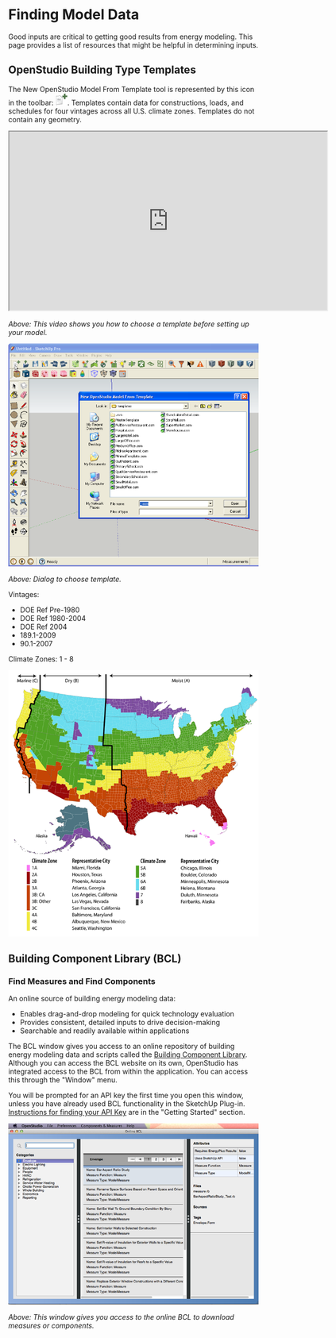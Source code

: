 <h1>Finding Model Data</h1>
Good inputs are critical to getting good results from energy modeling. This page provides a list of resources that might be helpful in determining inputs.

## OpenStudio Building Type Templates
The New OpenStudio Model From Template tool is represented by this icon in the toolbar: ![New OpenStudio Model](../../img/plugin_reference_guide/os_new.png "New OpenStudio Model"). Templates contain data for constructions, loads, and schedules for four vintages across all U.S. climate zones. Templates do not contain any geometry.

<iframe width="640" height="360" src="http://www.youtube.com/embed/wzzY_W2WELo?end=43" allowfullscreen></iframe>

*Above: This video shows you how to choose a template before setting up your model.*

![New OpenStudio Model From Template Dialog](../../img/create_model/from_template.png)

*Above: Dialog to choose template.*

Vintages:

- DOE Ref Pre-1980
- DOE Ref 1980-2004
- DOE Ref 2004
- 189.1-2009
- 90.1-2007

Climate Zones: 1 - 8

![Climate Zone Map](../../img/create_model/climate_zones.png)

## Building Component Library (BCL)
### Find Measures and Find Components
An online source of building energy modeling data:

- Enables drag-and-drop modeling for quick technology evaluation
- Provides consistent, detailed inputs to drive decision-making
- Searchable and readily available within applications

The BCL window gives you access to an online repository of building energy modeling data and scripts called the [Building Component Library](https://bcl.nrel.gov/). Although you can access the BCL website on its own, OpenStudio has integrated access to the BCL from within the application. You can access this through the "Window" menu.

You will be prompted for an API key the first time you open this window, unless you have already used BCL functionality in the SketchUp Plug-in. [Instructions for finding your API Key](../getting_started/getting_started.md#connecting-with-the-building-component-library) are in the "Getting Started" section.

![Online BCL Dialog](../../img/os_interface/bcl_window.png)

*Above: This window gives you access to the online BCL to download measures or components.*
